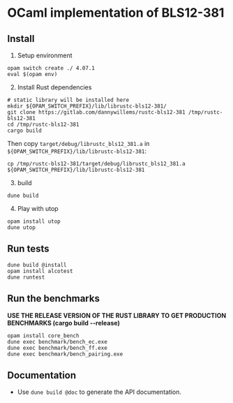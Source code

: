 # OCaml implementation of BLS12-381


## Install

1. Setup environment
```
opam switch create ./ 4.07.1
eval $(opam env)
```

2. Install Rust dependencies


```
# static library will be installed here
mkdir ${OPAM_SWITCH_PREFIX}/lib/librustc-bls12-381/
git clone https://gitlab.com/dannywillems/rustc-bls12-381 /tmp/rustc-bls12-381
cd /tmp/rustc-bls12-381
cargo build
```

Then copy `target/debug/librustc_bls12_381.a` in `${OPAM_SWITCH_PREFIX}/lib/librustc-bls12-381`:
```
cp /tmp/rustc-bls12-381/target/debug/librustc_bls12_381.a ${OPAM_SWITCH_PREFIX}/lib/librustc-bls12-381
```

3. build

```
dune build
```

4. Play with utop

```
opam install utop
dune utop
```

## Run tests

```
dune build @install
opam install alcotest
dune runtest
```

## Run the benchmarks

**USE THE RELEASE VERSION OF THE RUST LIBRARY TO GET PRODUCTION BENCHMARKS (cargo build --release)**

```
opam install core_bench
dune exec benchmark/bench_ec.exe
dune exec benchmark/bench_ff.exe
dune exec benchmark/bench_pairing.exe
```

## Documentation

- Use `dune build @doc` to generate the API documentation.